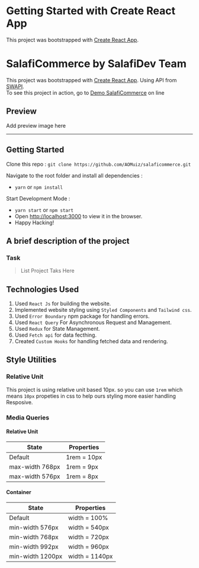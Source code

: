 # Getting Started with Create React App

This project was bootstrapped with [Create React App](https://github.com/facebook/create-react-app).

# SalafiCommerce by SalafiDev Team

This project was bootstrapped with [Create React App](https://github.com/facebook/create-react-app). Using API from [SWAPI](https://swapi.co).<br>
To see this project in action, go to [Demo SalafiCommerce](https://salaficommerce.netlify.app/) on line

## Preview

<span>
Add preview image here
</span>

<hr />

## Getting Started

Clone this repo :
`git clone https://github.com/AOMuiz/salaficommerce.git`

Navigate to the root folder and install all dependencies :

- `yarn` or `npm install`

Start Development Mode :

- `yarn start` or `npm start`
- Open [http://localhost:3000](http://localhost:3000) to view it in the browser.
- Happy Hacking!

## A brief description of the project

### Task

> List Project Taks Here

## Technologies Used

1. Used `React Js` for building the website.
2. Implemented website styling using `Styled Components` and `Tailwind css`.
3. Used `Error Boundary` npm package for handling errors.
4. Used `React Query` For Asynchronous Request and Management.
5. Used `Redux` for State Management.
6. Used `Fetch api` for data fecthing.
7. Created `Custom Hooks` for handling fetched data and rendering.

## Style Utilities

### Relative Unit

This project is using relative unit based 10px. so you can use `1rem` which means `10px` propeties in css to help ours styling more easier handling Resposive.

### Media Queries

#### Relative Unit

| State           | Properties  |
| --------------- | ----------- |
| Default         | 1rem = 10px |
| max-width 768px | 1rem = 9px  |
| max-width 576px | 1rem = 8px  |

#### Container

| State            | Properties     |
| ---------------- | -------------- |
| Default          | width = 100%   |
| min-width 576px  | width = 540px  |
| min-width 768px  | width = 720px  |
| min-width 992px  | width = 960px  |
| min-width 1200px | width = 1140px |
